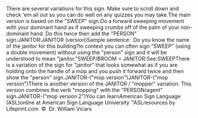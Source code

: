There are several variations for this sign. Make sure to scroll 
			down and check 'em all out so you can do well on any quizzes you may 
			take.The main version is based on the "SWEEP" sign.Do a forward sweeping movement with your dominant hand as if 
			sweeping crumbs off of the palm of your non-dominant hand. Do this 
			twice then add the "PERSON" sign.JANITOR:JANITOR (version)Sample sentence: 
			Do you know the name of the janitor for this building?In context you can often sign "SWEEP" (using a double movement) 
			without using the "person" sign and it will be understood to mean 
			"janitor."SWEEP/BROOM = JANITOR:See:SWEEPThere is a variation of the sign for "janitor" that looks somewhat as if you are holding onto the handle of a mop 
	and you push it forward twice and then show the "person" sign.JANITOR-("mop version")JANITOR-("mop version")There is another version of the JANITOR / "mopper" variation.
	This version combines the verb "mopping" with the "PERSON/agent" sign.JANITOR-("mop version 2")You can learnAmerican Sign Language (ASL)online at American Sign Language University ™ASLresources by Lifeprint.com  ©  Dr. William Vicars